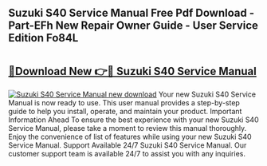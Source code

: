 ## Suzuki S40 Service Manual Free Pdf Download - Part-EFh New Repair Owner Guide - User Service Edition Fo84L

# <h2><a href="http://bc51792.oget.top/?id=Suzuki+S40+Service+Manual">🔗Download New 👉🔴 Suzuki S40 Service Manual</a></h2>

[![Suzuki S40 Service Manual new download](https://i.imgur.com/5g1atiW.png)](http://bc51792.oget.top/?id=Suzuki+S40+Service+Manual)
Your new Suzuki S40 Service Manual is now ready to use. This user manual provides a step-by-step guide to help you install, operate, and maintain your product. Important Information Ahead To ensure the best experience with your new Suzuki S40 Service Manual, please take a moment to review this manual thoroughly. Enjoy the convenience of list of features while using your new Suzuki S40 Service Manual. Support Available 24/7 Suzuki S40 Service Manual. Our customer support team is available 24/7 to assist you with any inquiries.
